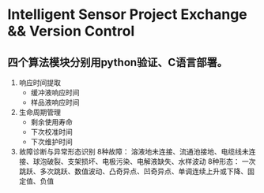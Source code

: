 # Intelligent Sensor Project Exchange && Version Control
## 四个算法模块分别用python验证、C语言部署。
1. 响应时间提取
    - 缓冲液响应时间
    - 样品液响应时间
2. 生命周期管理
    - 剩余使用寿命
    - 下次校准时间
    - 下次维护时间
3. 故障诊断与异常形态识别
8种故障：
溶液地未连接、流通池接地、电缆线未连接、球泡破裂、支架损坏、电极污染、电解液缺失、水样波动
8种形态：
一次跳跃、多次跳跃、数值波动、凸奇异点、凹奇异点、单调连续上升或下降、固定值、负值
